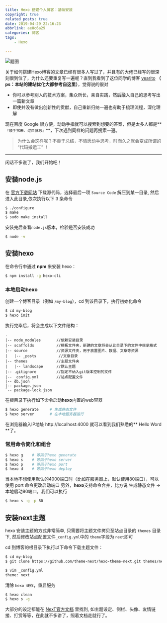 ```yaml
---
title: Hexo 搭建个人博客：基础安装
copyright: true
related_posts: true
date: 2019-04-29 22:16:23
abbrlink: ae8c6a29
categories: 博客
tags: 
    - Hexo

---
```

![题图](https://image.chingow.cn/background/006tNc79gy1g37jxk0kq5j327a0ki0th.jpg)

关于如何搭建Hexo博客的文章已经有很多人写过了，并且有的大佬已经写的很深刻很到位了，为什么还要重复写一遍呢？直到我看到了这位同学的博客 [yearito](yearito.cn) **（ ps：本站的建站优化大都参考自这里）**，觉得说的很对

* 你可以参考别人的技术方案，集众所长，亲自实践，然后融入自己的思考写出一篇新文章
* 即使并没有做出创新性的贡献，自己重新归纳一遍也有助于梳理流程，深化理解
<!--more-->

现在百度 Google 很方便，动动手指就可以搜索到想要的答案，但是太多人都是**`『顺手拈来、过目就忘』`**，下次遇到同样的问题再搜索一遍。

> 为什么会这样呢？不善于总结，不情愿动手思考，时而久之就会变成所谓的 “代码搬运工” ！
---

闲话不多说了，我们开始吧！

## 安装node.js

在 [官方下载网站](https://nodejs.org/en/download/) 下载源代码，选择最后一项 `Source Code`
解压到某一目录, 然后进入此目录,依次执行以下 3 条命令

``` bash
$ ./configure
$ make
$ sudo make install
```

安装完后查看`node.js`版本，检验是否安装成功

``` bash
$ node -v
```

## 安装hexo

在命令行中通过 **npm** 来安装 hexo：

``` bash
$ npm install -g hexo-cli
```

### 本地启动hexo

创建一个博客目录（例如 `/my-blog`），cd 到该目录下，执行初始化命令

``` bash
$ cd my-blog
$ hexo init
```

执行完毕后，将会生成以下文件结构：

``` tree
.
|-- node_modules       //依赖安装目录
|-- scaffolds          //模板文件夹，新建的文章将会从此目录下的文件中继承格式
|-- source             //资源文件夹，用于放置图片、数据、文章等资源
|   |-- _posts          //文章目录
|-- themes             //主题文件夹
|   |-- landscape      //默认主题
|-- .gitignore         //指定不纳入git版本控制的文件
|-- _config.yml        //站点配置文件
|-- db.json
|-- package.json
`-- package-lock.json
```

在根目录下执行如下命令启动**hexo**内置的web容器

``` bash
$ hexo generate     # 生成静态文件
$ hexo server       # 在本地服务器运行
```

在浏览器输入IP地址 http://localhost:4000  就可以看到我们熟悉的** Hello Word **了。

### 常用命令简化和组合

``` bash
$ hexo g    # 等同于hexo generate
$ hexo s    # 等同于hexo server
$ hexo p    # 等同于hexo port 
$ hexo d    # 等同于hexo deploy 
```

当本地不想使用默认的4000端口时（比如在服务器上，默认使用80端口），可以使用 port 命令更改启动端口
另外，**hexo**支持命令合并，比方说 生成静态文件 → 本地启动80端口，我们可以执行

``` bash
$ hexo s -g -p 80
```

## 安装next主题

hexo 安装主题的方式非常简单, 只需要将主题文件拷贝至站点目录的 `themes` 目录下, 然后修改站点配置文件`_config.yml`中的 `theme`字段为 `next`即可

cd 到博客的根目录下执行以下命令下载主题文件：

``` bash
$ cd my-blog
$ git clone https://github.com/theme-next/hexo-theme-next.git themes/next

$ vim _config.yml
theme: next
```

清除 `hexo 缓存`，重启服务

``` bash
$ hexo clean
$ hexo s -g
```

大部分的设定都能在 [NexT官方文档](http://theme-next.iissnan.com/getting-started.html) 里找到, 如主题设定、侧栏、头像、友情链接、打赏等等，在此就不多讲了，照着文档走就行了。
